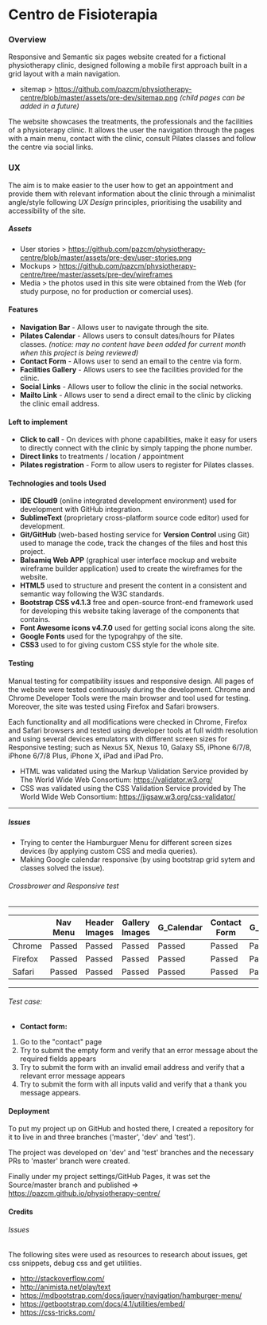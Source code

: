 # Centro de Fisioterapia

### Overview

Responsive and Semantic six pages website created for a fictional physiotherapy clinic, designed following a mobile first approach built in a grid layout with a main navigation.
* sitemap > https://github.com/pazcm/physiotherapy-centre/blob/master/assets/pre-dev/sitemap.png _(child pages can be added in a future)_
 
The website showcases the treatments, the professionals and the facilities of a physioterapy clinic. It allows the user the navigation through the pages with a main menu, contact with the clinic, consult Pilates classes and follow the centre via social links.

### UX

The aim is to make easier to the user how to get an appointment and provide them with relevant information about the clinic through a minimalist angle/style following _UX Design_ principles, prioritising the usability and accessibility of the site.

##### Assets
- User stories > https://github.com/pazcm/physiotherapy-centre/blob/master/assets/pre-dev/user-stories.png
- Mockups > https://github.com/pazcm/physiotherapy-centre/tree/master/assets/pre-dev/wireframes
- Media > the photos used in this site were obtained from the Web (for study purpose, no for production or comercial uses).

#### Features

- **Navigation Bar** - Allows user to navigate through the site.
- **Pilates Calendar** - Allows users to consult dates/hours for Pilates classes. _(notice: may no content have been added for current month when this project is being reviewed)_
- **Contact Form** - Allows user to send an email to the centre via form.
- **Facilities Gallery** - Allows users to see the facilities provided for the clinic.
- **Social Links** - Allows user to follow the clinic in the social networks. 
- **Mailto Link** - Allows user to send a direct email to the clinic by clicking the clinic email address.

#### Left to implement

- **Click to call** - On devices with phone capabilities, make it easy for users to directly connect with the clinic by simply tapping the phone number. 
- **Direct links** to treatments / location / appointment 
- **Pilates registration** - Form to allow users to register for Pilates classes.

#### Technologies and tools Used
- **IDE Cloud9** (online integrated development environment) used for development with GitHub integration.
- **SublimeText** (proprietary cross-platform source code editor) used for development.
- **Git/GitHub** (web-based hosting service for __Version Control__ using Git) used to manage the code, track the changes of the files and host this project.
- **Balsamiq Web APP** (graphical user interface mockup and website wireframe builder application) used to create the wireframes for the website.
- **HTML5** used to structure and present the content in a consistent and semantic way following the W3C standards.
- **Bootstrap CSS v4.1.3** free and open-source front-end framework used for developing this website taking laverage of the components that contains.
- **Font Awesome icons  v4.7.0** used for getting social icons along the site.
- **Google Fonts** used for the typograhpy of the site.
- **CSS3** used to for giving custom CSS style for the whole site.

#### Testing
Manual testing for compatibility issues and responsive design. All pages of the website were tested continuously during the development. Chrome and Chrome Developer Tools were the main browser and tool used for testing. Moreover, the site was tested using Firefox and Safari browsers.

Each functionality and all modifications were checked in Chrome, Firefox and Safari browsers and tested using developer tools at full width resolution and using several devices emulators with different screen sizes for Responsive testing; such as Nexus 5X, Nexus 10, Galaxy S5, iPhone 6/7/8, iPhone 6/7/8 Plus, iPhone X, iPad and iPad Pro. 


- HTML was validated using the Markup Validation Service provided by The World Wide Web Consortium: https://validator.w3.org/
- CSS was validated using the CSS Validation Service provided by The World Wide Web Consortium: https://jigsaw.w3.org/css-validator/ 

* * *
##### Issues
- Trying to center the Hamburguer Menu for different screen sizes devices (by applying custom CSS and media queries). 
- Making Google calendar responsive (by using bootstrap grid sytem and classes solved the issue).


###### Crossbrower and Responsive test
* * *

|         | Nav Menu | Header Images | Gallery Images | G_Calendar | Contact Form | G_Map | Mailto | Typography | Footer |
|---------| -------- | ------------- | -------------- | -----------| -------------| ------| -------| ---------- | ------ |
| Chrome  | Passed   | Passed	       | Passed	        | Passed	    | Passed	      | Passed| Passed	| Passed	    | Passed	|	
| Firefox | Passed	  | Passed	       | Passed	        | Passed	    | Passed	      | Passed| Passed	| Passed	    | Passed	|
| Safari  | Passed	  | Passed	       | Passed	        | Passed	    | Passed	      | Passed| Passed	| Passed	    | Passed	|
* * *

###### Test case:
- __Contact form:__
1. Go to the "contact" page
2. Try to submit the empty form and verify that an error message about the required fields appears
3. Try to submit the form with an invalid email address and verify that a relevant error message appears
4. Try to submit the form with all inputs valid and verify that a thank you message appears.



#### Deployment
To put my project up on GitHub and hosted there, I created a repository for it to live in and three branches ('master', 'dev' and 'test').


The project was developed on 'dev' and 'test' branches and the necessary PRs to 'master' branch were created.


Finally under my project settings/GitHub Pages, it was set the Source/master branch and published =>
https://pazcm.github.io/physiotherapy-centre/

#### Credits

###### Issues
The following sites were used as resources to research about issues, get css snippets, debug css and get utilities.

- http://stackoverflow.com/ 
- http://animista.net/play/text
- https://mdbootstrap.com/docs/jquery/navigation/hamburger-menu/
- https://getbootstrap.com/docs/4.1/utilities/embed/
- https://css-tricks.com/
